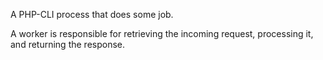 A PHP-CLI process that does some job.

A worker is responsible for retrieving the incoming request, processing it, and returning the response.
